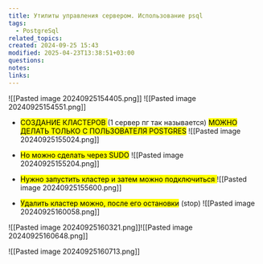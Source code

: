 ```yaml
---
title: Утилиты управления сервером. Использование psql
tags:
  - PostgreSql
related_topics: 
created: 2024-09-25 15:43
modified: 2025-04-23T13:38:51+03:00
questions: 
notes: 
links: 
---
```

 
![[Pasted image 20240925154405.png]]
![[Pasted image 20240925154551.png]]

- <mark class="hltr-red">СОЗДАНИЕ КЛАСТЕРОВ </mark>(1 сервер пг так называется) <mark class="hltr-red">МОЖНО ДЕЛАТЬ ТОЛЬКО С ПОЛЬЗОВАТЕЛЯ POSTGRES</mark> 
![[Pasted image 20240925155024.png]]
- <mark class="hltr-green2"> Но можно сделать через SUDO</mark>
![[Pasted image 20240925155204.png]]

- <mark class="hltr-yellow">Нужно запустить кластер и затем можно подключиться </mark>
![[Pasted image 20240925155600.png]]

- <mark class="hltr-yellow"> Удалить кластер можно, после его остановки</mark> (stop)
![[Pasted image 20240925160058.png]]
 
![[Pasted image 20240925160321.png]]![[Pasted image 20240925160648.png]]

![[Pasted image 20240925160713.png]]
